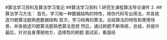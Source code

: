#算法学习资料及算法学习笔记
##算法学习资料
1.研究生课程算法导论课件
2.
##算法学习方法：
首先，学习每一种数据结构的特性，用伪代码写出用法，并各挑选10题算法题熟悉数据结构
其次，学习经典的算法，总结算法的特性和使用场景，并各挑选10题算法题熟悉算法思想
然后，通过刷题不断熟练，总结，并提升
最后，针对自身薄弱地方，选择性的刷题
面试前，看面经

